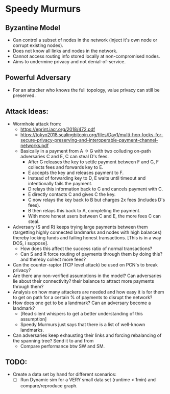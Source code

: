 # Speedy Murmurs

## Byzantine Model
- Can control a subset of nodes in the network (inject it's own node or corrupt existing nodes).
- Does not know all links and nodes in the network.
- Cannot access routing info stored locally at non-compromised nodes.
- Aims to undermine privacy and not denial-of-service.

## Powerful Adversary
- For an attacker who knows the full topology, value privacy can still be preserved. 

## Attack Ideas:
- Wormhole attack from: 
    - https://eprint.iacr.org/2018/472.pdf
    - https://tokyo2018.scalingbitcoin.org/files/Day1/multi-hop-locks-for-secure-privacy-preserving-and-interoperable-payment-channel-networks.pdf
    - Basically in a payment from A -> G with two colluding on-path adversaries C and E, C can steal D's fees.
        - After G releases the key to settle payment between F and G, F collects fees and forwards key to E.
        - E accepts the key and releases payment to F. 
        - Instead of forwarding key to D, E waits until timeout and intentionally fails the payment.
        - D relays this information back to C and cancels payment with C.
        - E directly contacts C and gives C the key. 
        - C now relays the key back to B but charges 2x fees (includes D's fees).
        - B then relays this back to A, completing the payment.
        - With more honest users between C and E, the more fees C can steal.
- Adversary (S and R) keeps trying large payments between them (targetting highly connected landmarks and nodes with high balances) 
  thereby locking funds and failing honest transactions. [This is in a way DOS, i suppose].
  - How does this affect the success ratio of normal transactions?
  - Can S and R force routing of payments through them by doing this? and thereby collect more fees?
- Can the counter-raptor (TCP level attack) be used on PCN's to break privacy?
- Are there any non-verified assumptions in the model? Can adversaries lie about their connectivity? their balance 
  to attract more payments through them?
- Analysis on how many attackers are needed and how easy it is for them to get on path for a certain % of payments to disrupt the network?
- How does one get to be a landmark? Can an adversary become a landmark? 
    - [Read silent whispers to get a better understanding of this assumption]
    - Speedy Murmurs just says that there is a list of well-known landmarks.
- Can adversaries keep exhausting their links and forcing rebalancing of the spanning tree? Send it to and from
    - Compare performance btw SW and SM.

## TODO:
- Create a data set by hand for different scenarios:
    - [ ] Run Dynamic sim for a VERY small data set (runtime < 1min) and compare/reproduce graph. 